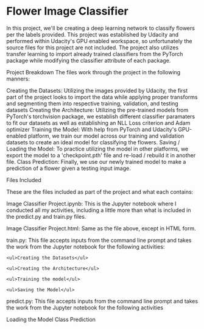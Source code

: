 
<h1>Flower Image Classifier</h1>
In this project, we'll be creating a deep learning network to classify flowers per the labels provided. This project was established by Udacity and performed within Udacity's GPU enabled workspace, so unfortunately the source files for this project are not included. The project also utilizes transfer learning to import already trained classifiers from the PyTorch package while modifying the classifier attribute of each package.

Project Breakdown
The files work through the project in the following manners:

Creating the Datasets: Utilizing the images provided by Udacity, the first part of the project looks to import the data while applying proper transforms and segmenting them into respective training, validation, and testing datasets
Creating the Architecture: Utilizing the pre-trained models from PyTorch's torchvision package, we establish different classifier paramaters to fit our datasets as well as establishing an NLL Loss criterion and Adam optimizer
Training the Model: With help from PyTorch and Udacity's GPU-enabled platform, we train our model across our training and validation datasets to create an ideal model for classifying the flowers.
Saving / Loading the Model: To practice utilizing the model in other platforms, we export the model to a 'checkpoint.pth' file and re-load / rebuild it in another file.
Class Prediction: Finally, we use our newly trained model to make a prediction of a flower given a testing input image.





Files Included

These are the files included as part of the project and what each contains:

Image Classifier Project.ipynb: This is the Jupyter notebook where I conducted all my activities, including a little more than what is included in the predict.py and train.py files.

Image Classifier Project.html: Same as the file above, except in HTML form.

train.py: This file accepts inputs from the command line prompt and takes the work from the Jupyter notebook for the following activities:

    <ul>Creating the Datasets</ul>

    <ul>Creating the Architecture</ul>

    <ul>Training the model</ul>

    <ul>Saving the Model</ul>

predict.py: This file accepts inputs from the command line prompt and takes the work from the Jupyter notebook for the following activities

Loading the Model
Class Prediction
